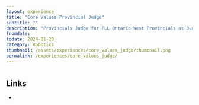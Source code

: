 ```yaml
---
layout: experience
title: "Core Values Provincial Judge"
subtitle: ""
description: "Provincials Judge for FLL Ontario West Provincials at Durham College for the Core Values category"
fromdate: 
todate: 2024-01-20
category: Robotics
thumbnail: /assets/experiences/core_values_judge/thumbnail.png
permalink: /experiences/core_values_judge/
---
```


#

## Links

-
